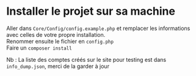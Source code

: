 # Installer le projet sur sa machine

Aller dans `Core/Config/config.example.php` et remplacer les informations avec celles de votre propre installation. 
<br>
Renommer ensuite le fichier en `config.php`
<br>
Faire un `composer install`

Nb : La liste des comptes créés sur le site pour testing est dans `info_dump.json`, merci de la garder à jour
